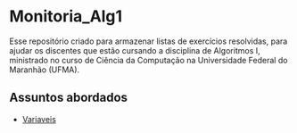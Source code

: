 # Monitoria_Alg1

Esse repositório criado para armazenar listas de exercícios resolvidas, para ajudar os discentes que estão cursando a disciplina de Algoritmos I, ministrado no curso de Ciência da Computação na Universidade Federal do Maranhão (UFMA).

## Assuntos abordados

* [Variaveis](/Variáveis)
